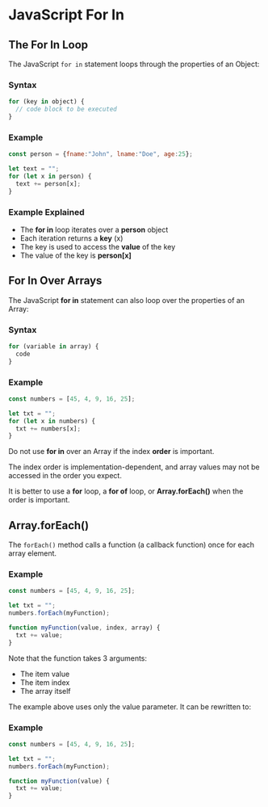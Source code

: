 # JavaScript For In


## The For In Loop
The JavaScript `for in` statement loops through the properties of an Object:

### Syntax
```js
for (key in object) {
  // code block to be executed
}
```



### Example
```js
const person = {fname:"John", lname:"Doe", age:25};

let text = "";
for (let x in person) {
  text += person[x];
}
```



### Example Explained
* The **for in** loop iterates over a **person** object
* Each iteration returns a **key** (x)
* The key is used to access the **value** of the key
* The value of the key is **person[x]**



## For In Over Arrays
The JavaScript **for in** statement can also loop over the properties of an Array:

### Syntax
```js
for (variable in array) {
  code
}
```


### Example
```js
const numbers = [45, 4, 9, 16, 25];

let txt = "";
for (let x in numbers) {
  txt += numbers[x];
}
```


Do not use **for in** over an Array if the index **order** is important.

The index order is implementation-dependent, and array values may not be accessed in the order you expect.

It is better to use a **for** loop, a **for of** loop, or **Array.forEach()** when the order is important.



## Array.forEach()
The `forEach()` method calls a function (a callback function) once for each array element.

### Example
```js
const numbers = [45, 4, 9, 16, 25];

let txt = "";
numbers.forEach(myFunction);

function myFunction(value, index, array) {
  txt += value;
}
```


Note that the function takes 3 arguments:

* The item value
* The item index
* The array itself


The example above uses only the value parameter. It can be rewritten to:

### Example
```js
const numbers = [45, 4, 9, 16, 25];

let txt = "";
numbers.forEach(myFunction);

function myFunction(value) {
  txt += value;
}
```